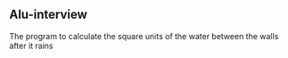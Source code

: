 ## Alu-interview

 The program to calculate the square units of the water between the walls after it rains
